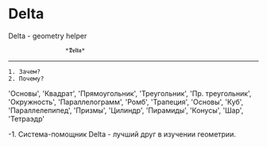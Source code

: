# Delta
Delta - geometry helper


                    *𝕯𝖊𝖑𝖙𝖆*
_________________________________________________

    1. Зачем?
    2. Почему?


'Основы', 'Квадрат', 'Прямоугольник', 'Треугольник', 'Пр. треугольник', 'Окружность', 'Параллелограмм', 'Ромб', 'Трапеция', 
'Основы', 'Куб', 'Параллелепипед', 'Призмы', 'Цилиндр', 'Пирамиды', 'Конусы', 'Шар', 'Тетраэдр'

-1.
    Система-помощник Delta - лучший друг в изучении геометрии.